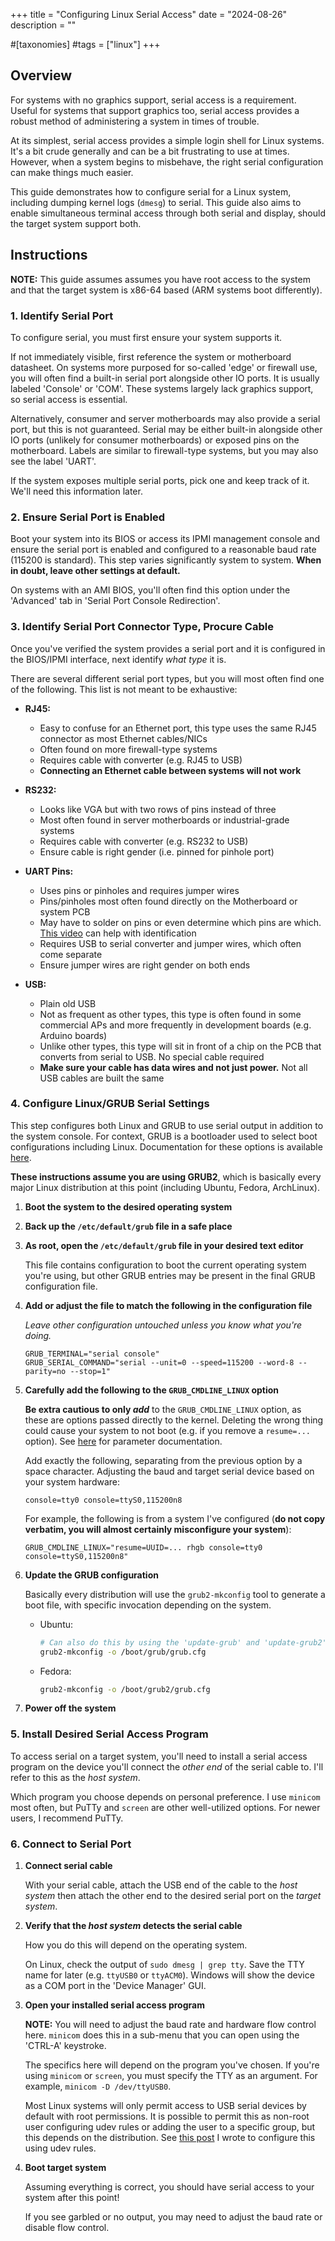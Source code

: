 +++
title = "Configuring Linux Serial Access"
date = "2024-08-26"
description = ""

#[taxonomies]
#tags = ["linux"]
+++

## Overview

For systems with no graphics support, serial access is a requirement. Useful for systems that support graphics too, serial access provides a robust method of administering a system in times of trouble.

At its simplest, serial access provides a simple login shell for Linux systems. It's a bit crude generally and can be a bit frustrating to use at times. However, when a system begins to misbehave, the right serial configuration can make things much easier.

This guide demonstrates how to configure serial for a Linux system, including dumping kernel logs (`dmesg`) to serial. This guide also aims to enable simultaneous terminal access through both serial and display, should the target system support both.

## Instructions

**NOTE:** This guide assumes assumes you have root access to the system and that the target system is x86-64 based (ARM systems boot differently).

### 1\. Identify Serial Port

To configure serial, you must first ensure your system supports it.

If not immediately visible, first reference the system or motherboard datasheet. On systems more purposed for so-called 'edge' or firewall use, you will often find a built-in serial port alongside other IO ports. It is usually labeled 'Console' or 'COM'. These systems largely lack graphics support, so serial access is essential.

Alternatively, consumer and server motherboards may also provide a serial port, but this is not guaranteed. Serial may be either built-in alongside other IO ports (unlikely for consumer motherboards) or exposed pins on the motherboard. Labels are similar to firewall-type systems, but you may also see the label 'UART'.

If the system exposes multiple serial ports, pick one and keep track of it. We'll need this information later.

### 2\. Ensure Serial Port is Enabled

Boot your system into its BIOS or access its IPMI management console and ensure the serial port is enabled and configured to a reasonable baud rate (115200 is standard). This step varies significantly system to system. **When in doubt, leave other settings at default.**

On systems with an AMI BIOS, you'll often find this option under the 'Advanced' tab in 'Serial Port Console Redirection'.

### 3\. Identify Serial Port Connector Type, Procure Cable

Once you've verified the system provides a serial port and it is configured in the BIOS/IPMI interface, next identify _what type_ it is.

There are several different serial port types, but you will most often find one of the following. This list is not meant to be exhaustive:

- **RJ45:**

  - Easy to confuse for an Ethernet port, this type uses the same RJ45 connector as most Ethernet cables/NICs
  - Often found on more firewall-type systems
  - Requires cable with converter (e.g. RJ45 to USB)
  - **Connecting an Ethernet cable between systems will not work**

- **RS232:**

  - Looks like VGA but with two rows of pins instead of three
  - Most often found in server motherboards or industrial-grade systems
  - Requires cable with converter (e.g. RS232 to USB)
  - Ensure cable is right gender (i.e. pinned for pinhole port)

- **UART Pins:**

  - Uses pins or pinholes and requires jumper wires
  - Pins/pinholes most often found directly on the Motherboard or system PCB
  - May have to solder on pins or even determine which pins are which. [This video](https://www.youtube.com/watch?v=ZmZuKA-Rst0) can help with identification
  - Requires USB to serial converter and jumper wires, which often come separate
  - Ensure jumper wires are right gender on both ends

- **USB:**
  - Plain old USB
  - Not as frequent as other types, this type is often found in some commercial APs and more frequently in development boards (e.g. Arduino boards)
  - Unlike other types, this type will sit in front of a chip on the PCB that converts from serial to USB. No special cable required
  - **Make sure your cable has data wires and not just power.** Not all USB cables are built the same

### 4\. Configure Linux/GRUB Serial Settings

This step configures both Linux and GRUB to use serial output in addition to the system console. For context, GRUB is a bootloader used to select boot configurations including Linux. Documentation for these options is available [here](https://www.gnu.org/software/grub/manual/grub/html_node/Simple-configuration.html).

**These instructions assume you are using GRUB2**, which is basically every major Linux distribution at this point (including Ubuntu, Fedora, ArchLinux).

1. **Boot the system to the desired operating system**
2. **Back up the `/etc/default/grub` file in a safe place**
3. **As root, open the `/etc/default/grub` file in your desired text editor**

   This file contains configuration to boot the current operating system you're using, but other GRUB entries may be present in the final GRUB configuration file.

4. **Add or adjust the file to match the following in the configuration file**

   _Leave other configuration untouched unless you know what you're doing._

   ```
   GRUB_TERMINAL="serial console"
   GRUB_SERIAL_COMMAND="serial --unit=0 --speed=115200 --word-8 --parity=no --stop=1"
   ```

5. **Carefully add the following to the `GRUB_CMDLINE_LINUX` option**

   **Be extra cautious to only _add_** to the `GRUB_CMDLINE_LINUX` option, as these are options passed directly to the kernel. Deleting the wrong thing could cause your system to not boot (e.g. if you remove a `resume=...` option). See [here](https://www.kernel.org/doc/html/latest/admin-guide/kernel-parameters.html) for parameter documentation.

   Add exactly the following, separating from the previous option by a space character. Adjusting the baud and target serial device based on your system hardware:

   ```
   console=tty0 console=ttyS0,115200n8
   ```

   For example, the following is from a system I've configured (**do not copy verbatim, you will almost certainly misconfigure your system**):

   ```
   GRUB_CMDLINE_LINUX="resume=UUID=... rhgb console=tty0 console=ttyS0,115200n8"
   ```

6. **Update the GRUB configuration**

   Basically every distribution will use the `grub2-mkconfig` tool to generate a boot file, with specific invocation depending on the system.

   - Ubuntu:

     ```Bash
     # Can also do this by using the 'update-grub' and 'update-grub2' utilities
     grub2-mkconfig -o /boot/grub/grub.cfg
     ```

   - Fedora:

     ```Bash
     grub2-mkconfig -o /boot/grub2/grub.cfg
     ```

7. **Power off the system**

### 5\. Install Desired Serial Access Program

To access serial on a target system, you'll need to install a serial access program on the device you'll connect the _other end_ of the serial cable to. I'll refer to this as the _host system_.

Which program you choose depends on personal preference. I use `minicom` most often, but PuTTy and `screen` are other well-utilized options. For newer users, I recommend PuTTy.

### 6\. Connect to Serial Port

1. **Connect serial cable**

   With your serial cable, attach the USB end of the cable to the _host system_ then attach the other end to the desired serial port on the _target system_.

2. **Verify that the _host system_ detects the serial cable**

   How you do this will depend on the operating system.

   On Linux, check the output of `sudo dmesg | grep tty`. Save the TTY name for later (e.g. `ttyUSB0` or `ttyACM0`). Windows will show the device as a COM port in the 'Device Manager' GUI.

3. **Open your installed serial access program**

   **NOTE:** You will need to adjust the baud rate and hardware flow control here. `minicom` does this in a sub-menu that you can open using the 'CTRL-A' keystroke.

   The specifics here will depend on the program you've chosen. If you're using `minicom` or `screen`, you must specify the TTY as an argument. For example, `minicom -D /dev/ttyUSB0`.

   Most Linux systems will only permit access to USB serial devices by default with root permissions. It is possible to permit this as non-root user configuring udev rules or adding the user to a specific group, but this depends on the distribution. See [this post](@/blog/usb-serial.md) I wrote to configure this using udev rules.

4. **Boot target system**

   Assuming everything is correct, you should have serial access to your system after this point!

   If you see garbled or no output, you may need to adjust the baud rate or disable flow control.
